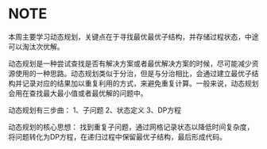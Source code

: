# NOTE
本周主要学习动态规划，关键点在于寻找最优最优子结构，并存储过程状态，中途可以淘汰次优解。

动态规划是一种尝试查找是否有解决方案或者最优解决方案的时候，尽可能减少资源使用的一种思路。动态规划类似于分治，但是与分治相比，会通过建立最优子结构并记录对应的结果加以重复利用的方式，来避免重复计算。一般来说，动态规划会用在查找最大最小值或者最优解的问题中。

动态规划有三步曲：
1、子问题
2、状态定义
3、DP方程

动态规划的核心思想：
找到重复子问题，通过网格记录状态以降低时间复杂度，将问题转化为DP方程，在递归过程中保留最优子结构，最后形成代码。
  

